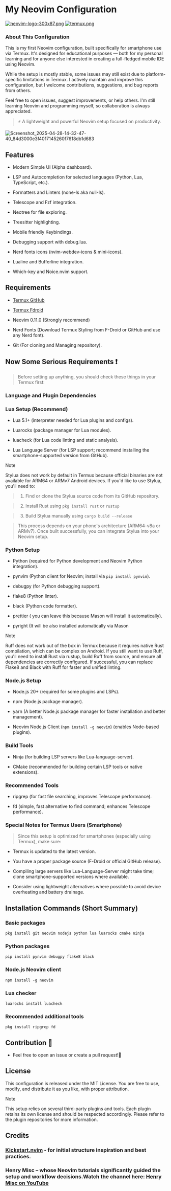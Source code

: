 # My Neovim Configuration

[![neovim-logo-300x87.png](https://i.postimg.cc/SKVHb9wf/neovim-logo-300x87.png)](https://postimg.cc/JyDpbs7s)
[![termux.png](https://i.postimg.cc/CLLSQjdJ/termux.png)](https://postimg.cc/9zS64wdq)

### About This Configuration

This is my first Neovim configuration, built specifically for smartphone use via Termux. It's designed for educational purposes — both for my personal learning and for anyone else interested in creating a full-fledged mobile IDE using Neovim.

While the setup is mostly stable, some issues may still exist due to platform-specific limitations in Termux. I actively maintain and improve this configuration, but I welcome contributions, suggestions, and bug reports from others.

Feel free to open issues, suggest improvements, or help others. I'm still learning Neovim and programming myself, so collaboration is always appreciated.

> ⚡️ A lightweight and powerful Neovim setup focused on productivity.

![Screenshot_2025-04-28-14-32-47-40_84d3000e3f4017145260f7618db1d683](Screenshot_2025-04-28-14-32-47-40_84d3000e3f4017145260f7618db1d683.jpg)

## Features

- Modern Simple UI (Alpha dashboard).

- LSP and Autocompletion for selected languages (Python, Lua, TypeScript, etc.).

- Formatters and Linters (none-ls aka null-ls).

- Telescope and Fzf integration.

- Neotree for file exploring.

- Treesitter highlighting.

- Mobile friendly Keybindings.

- Debugging support with debug.lua.

- Nerd fonts icons (nvim-webdev-icons & mini-icons).

- Lualine and Bufferline integration.

- Which-key and Noice.nvim support.

## Requirements

- [Termux GitHub](https://github.com/termux/termux-app)

- [Termux Fdroid](https://f-droid.org/packages/com.termux)

- Neovim 0.11.0 (Strongly recommend)

- Nerd Fonts (Download Termux Styling from F-Droid or GitHub and use any Nerd font).

- Git (For cloning and Managing repository).

## Now Some Serious Requirements ❗

> Before setting up anything, you should check these things in your Termux first:

### Language and Plugin Dependencies

### Lua Setup (Recommend)

- Lua 5.1+ (interpreter needed for Lua plugins and configs).

- Luarocks (package manager for Lua modules).

- luacheck (for Lua code linting and static analysis).

- Lua Language Server (for LSP support; recommend installing the smartphone-supported version from GitHub).

> [!Note]
> Stylua does not work by default in Termux because official binaries are not available for ARM64 or ARMv7 Android devices. If you'd like to use Stylua, you'll need to:

> 1. Find or clone the Stylua source code from its GitHub repository.

> 2. Install Rust using `pkg install rust` or `rustup`

> 3. Build Stylua manually using `cargo build --release`

> This process depends on your phone's architecture (ARM64-v8a or ARMv7). Once built successfully, you can integrate Stylua into your Neovim setup.

### Python Setup

- Python (required for Python development and Neovim Python integration).

- pynvim (Python client for Neovim; install via `pip install pynvim`).

- debugpy (for Python debugging support).

- flake8 (Python linter).

- black (Python code formatter).

- prettier ( you can leave this because Mason will install it automatically).

- pyright (It will be also installed automatically via Mason

> [!Note]
> Ruff does not work out of the box in Termux because it requires native Rust compilation, which can be complex on Android. If you still want to use Ruff, you'll need to install Rust via rustup, build Ruff from source, and ensure all dependencies are correctly configured. If successful, you can replace Flake8 and Black with Ruff for faster and unified linting.

### Node.js Setup

- Node.js 20+ (required for some plugins and LSPs).

- npm (Node.js package manager).

- yarn (A better Node.js package manager for faster installation and better management).

- Neovim Node.js Client (`npm install -g neovim`) (enables Node-based plugins).

### Build Tools

- Ninja (for building LSP servers like Lua-language-server).

- CMake (recommended for building certain LSP tools or native extensions).

### Recommended Tools

- ripgrep (for fast file searching, improves Telescope performance).

- fd (simple, fast alternative to find command; enhances Telescope performance).

### Special Notes for Termux Users (Smartphone)

> Since this setup is optimized for smartphones (especially using Termux), make sure:

- Termux is updated to the latest version.

- You have a proper package source (F-Droid or official GitHub release).

- Compiling large servers like Lua-Language-Server might take time; clone smartphone-supported versions where available.

- Consider using lightweight alternatives where possible to avoid device overheating and battery drainage.

## Installation Commands (Short Summary)

### Basic packages

`pkg install git neovim nodejs python lua luarocks cmake ninja`

### Python packages

`pip install pynvim debugpy flake8 black`

### Node.js Neovim client

`npm install -g neovim`

### Lua checker

`luarocks install luacheck`

### Recommended additional tools

`pkg install ripgrep fd`

## Contribution 🫡

- Feel free to open an issue or create a pull request!💯

## License

This configuration is released under the MIT License. You are free to use, modify, and distribute it as you like, with proper attribution.

> [!Note]
> This setup relies on several third-party plugins and tools. Each plugin retains its own license and should be respected accordingly. Please refer to the plugin repositories for more information.

## Credits

### [Kickstart.nvim](https://github.com/nvim-lua/kickstart.nvim) - for initial structure inspiration and best practices.

### Henry Misc – whose Neovim tutorials significantly guided the setup and workflow decisions.Watch the channel here: [Henry Misc on YouTube](https://youtu.be/KYDG3AHgYEs?si=6GgJ39KnuQJG7swc)
